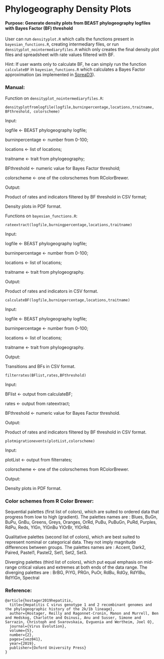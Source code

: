 # Phylogeography Density Plots

#### Purpose: Generate density plots from BEAST phylogeography logfiles with Bayes Factor (BF) threshold

User can run `densityplot.R` which calls the functions present in `bayesian_functions.R`, creating intermediary files, or run `densityplot_nointermediaryfiles.R` which only creates the final density plot files and spreadsheet with rate values filtered with BF.

Hint: If user wants only to calculate BF, he can simply run the function `calculateBF` in `bayesian_functions.R` which calculates a Bayes Factor approximation (as implemented in [SpreaD3](https://academic.oup.com/mbe/article/33/8/2167/2579258)).

### Manual:

Function on `densityplot_nointermediaryfiles.R`:

`densityplotfromlogfile(logfile,burninpercentage,locations,traitname, BFthreshold, colorscheme)`

Input:

logfile <- BEAST phylogeography logfile;

burninpercentage <- number from 0-100;

locations <- list of locations;

traitname <- trait from phylogeography;

BFthreshold <- numeric value for Bayes Factor threshold;

colorscheme <- one of the colorschemes from RColorBrewer.

Output:

Product of rates and indicators filtered by BF threshold in CSV format;

Density plots in PDF format.



Functions on `bayesian_functions.R`:

`rateextract(logfile,burningpercentage,locations,traitname)`

Input:

logfile <- BEAST phylogeography logfile;

burninpercentage <- number from 0-100;

locations <- list of locations;

traitname <- trait from phylogeography.

Output:

Product of rates and indicators in CSV format.



`calculateBF(logfile,burninpercentage,locations,traitname)`

Input:

logfile <- BEAST phylogeography logfile;

burninpercentage <- number from 0-100;

locations <- list of locations;

traitname <- trait from phylogeography.

Output:

Transitions and BFs in CSV format.


`filterrates(BFlist,rates,BFthreshold)`

Input:

BFlist <- output from calculateBF;

rates <- output from rateextract;

BFthreshold <- numeric value for Bayes Factor threshold.

Output:

Product of rates and indicators filtered by BF threshold in CSV format.


`plotmigrationevents(plotList,colorscheme)`

Input:

plotList <- output from filterrates;

colorscheme <- one of the colorschemes from RColorBrewer.

Output:

Density plots in PDF format.

### Color schemes from R Color Brewer:
Sequential palettes (first list of colors), which are suited to ordered data that progress from low to high (gradient). The palettes names are : Blues, BuGn, BuPu, GnBu, Greens, Greys, Oranges, OrRd, PuBu, PuBuGn, PuRd, Purples, RdPu, Reds, YlGn, YlGnBu YlOrBr, YlOrRd.

Qualitative palettes (second list of colors), which are best suited to represent nominal or categorical data. They not imply magnitude differences between groups. The palettes names are : Accent, Dark2, Paired, Pastel1, Pastel2, Set1, Set2, Set3.

Diverging palettes (third list of colors), which put equal emphasis on mid-range critical values and extremes at both ends of the data range. The diverging palettes are : BrBG, PiYG, PRGn, PuOr, RdBu, RdGy, RdYlBu, RdYlGn, Spectral

### Reference:

```
@article{hostager2019hepatitis,
  title={Hepatitis C virus genotype 1 and 2 recombinant genomes and the phylogeographic history of the 2k/1b lineage},
  author={Hostager, Reilly and Ragonnet-Cronin, Manon and Murrell, Ben and Hedskog, Charlotte and Osinusi, Anu and Susser, Simone and Sarrazin, Christoph and Svarovskaia, Evguenia and Wertheim, Joel O},
  journal={Virus Evolution},
  volume={5},
  number={2},
  pages={vez041},
  year={2019},
  publisher={Oxford University Press}
}
```

